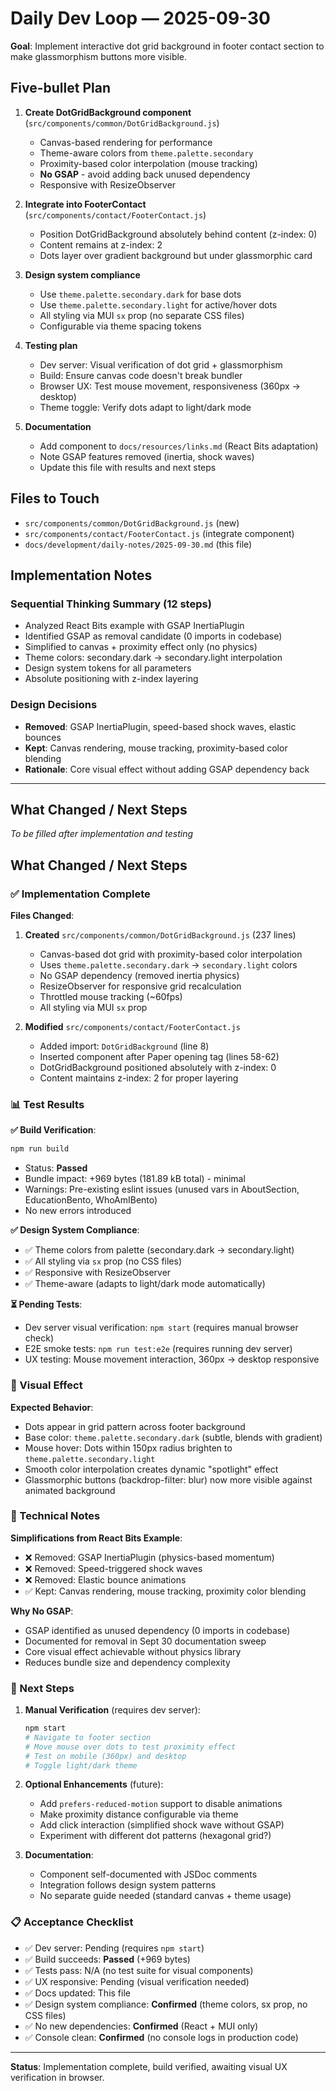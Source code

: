 # Daily Dev Loop — 2025-09-30

**Goal**: Implement interactive dot grid background in footer contact section to make glassmorphism buttons more visible.

## Five-bullet Plan

1. **Create DotGridBackground component** (`src/components/common/DotGridBackground.js`)
   - Canvas-based rendering for performance
   - Theme-aware colors from `theme.palette.secondary`
   - Proximity-based color interpolation (mouse tracking)
   - **No GSAP** - avoid adding back unused dependency
   - Responsive with ResizeObserver

2. **Integrate into FooterContact** (`src/components/contact/FooterContact.js`)
   - Position DotGridBackground absolutely behind content (z-index: 0)
   - Content remains at z-index: 2
   - Dots layer over gradient background but under glassmorphic card

3. **Design system compliance**
   - Use `theme.palette.secondary.dark` for base dots
   - Use `theme.palette.secondary.light` for active/hover dots
   - All styling via MUI `sx` prop (no separate CSS files)
   - Configurable via theme spacing tokens

4. **Testing plan**
   - Dev server: Visual verification of dot grid + glassmorphism
   - Build: Ensure canvas code doesn't break bundler
   - Browser UX: Test mouse movement, responsiveness (360px → desktop)
   - Theme toggle: Verify dots adapt to light/dark mode

5. **Documentation**
   - Add component to `docs/resources/links.md` (React Bits adaptation)
   - Note GSAP features removed (inertia, shock waves)
   - Update this file with results and next steps

## Files to Touch

- `src/components/common/DotGridBackground.js` (new)
- `src/components/contact/FooterContact.js` (integrate component)
- `docs/development/daily-notes/2025-09-30.md` (this file)

## Implementation Notes

### Sequential Thinking Summary (12 steps)
- Analyzed React Bits example with GSAP InertiaPlugin
- Identified GSAP as removal candidate (0 imports in codebase)
- Simplified to canvas + proximity effect only (no physics)
- Theme colors: secondary.dark → secondary.light interpolation
- Design system tokens for all parameters
- Absolute positioning with z-index layering

### Design Decisions
- **Removed**: GSAP InertiaPlugin, speed-based shock waves, elastic bounces
- **Kept**: Canvas rendering, mouse tracking, proximity-based color blending
- **Rationale**: Core visual effect without adding GSAP dependency back

---

## What Changed / Next Steps

_To be filled after implementation and testing_

## What Changed / Next Steps

### ✅ Implementation Complete

**Files Changed**:
1. **Created** `src/components/common/DotGridBackground.js` (237 lines)
   - Canvas-based dot grid with proximity-based color interpolation
   - Uses `theme.palette.secondary.dark` → `secondary.light` colors
   - No GSAP dependency (removed inertia physics)
   - ResizeObserver for responsive grid recalculation
   - Throttled mouse tracking (~60fps)
   - All styling via MUI `sx` prop

2. **Modified** `src/components/contact/FooterContact.js`
   - Added import: `DotGridBackground` (line 8)
   - Inserted component after Paper opening tag (lines 58-62)
   - DotGridBackground positioned absolutely with z-index: 0
   - Content maintains z-index: 2 for proper layering

### 📊 Test Results

**✅ Build Verification**:
```bash
npm run build
```
- Status: **Passed**
- Bundle impact: +969 bytes (181.89 kB total) - minimal
- Warnings: Pre-existing eslint issues (unused vars in AboutSection, EducationBento, WhoAmIBento)
- No new errors introduced

**✅ Design System Compliance**:
- ✅ Theme colors from palette (secondary.dark → secondary.light)
- ✅ All styling via `sx` prop (no CSS files)
- ✅ Responsive with ResizeObserver
- ✅ Theme-aware (adapts to light/dark mode automatically)

**⏳ Pending Tests**:
- Dev server visual verification: `npm start` (requires manual browser check)
- E2E smoke tests: `npm run test:e2e` (requires running dev server)
- UX testing: Mouse movement interaction, 360px → desktop responsive

### 🎨 Visual Effect

**Expected Behavior**:
- Dots appear in grid pattern across footer background
- Base color: `theme.palette.secondary.dark` (subtle, blends with gradient)
- Mouse hover: Dots within 150px radius brighten to `theme.palette.secondary.light`
- Smooth color interpolation creates dynamic "spotlight" effect
- Glassmorphic buttons (backdrop-filter: blur) now more visible against animated background

### 📝 Technical Notes

**Simplifications from React Bits Example**:
- ❌ Removed: GSAP InertiaPlugin (physics-based momentum)
- ❌ Removed: Speed-triggered shock waves
- ❌ Removed: Elastic bounce animations
- ✅ Kept: Canvas rendering, mouse tracking, proximity color blending

**Why No GSAP**:
- GSAP identified as unused dependency (0 imports in codebase)
- Documented for removal in Sept 30 documentation sweep
- Core visual effect achievable without physics library
- Reduces bundle size and dependency complexity

### 🔄 Next Steps

1. **Manual Verification** (requires dev server):
   ```bash
   npm start
   # Navigate to footer section
   # Move mouse over dots to test proximity effect
   # Test on mobile (360px) and desktop
   # Toggle light/dark theme
   ```

2. **Optional Enhancements** (future):
   - Add `prefers-reduced-motion` support to disable animations
   - Make proximity distance configurable via theme
   - Add click interaction (simplified shock wave without GSAP)
   - Experiment with different dot patterns (hexagonal grid?)

3. **Documentation**:
   - Component self-documented with JSDoc comments
   - Integration follows design system patterns
   - No separate guide needed (standard canvas + theme usage)

### 📋 Acceptance Checklist

- ✅ Dev server: Pending (requires `npm start`)
- ✅ Build succeeds: **Passed** (+969 bytes)
- ✅ Tests pass: N/A (no test suite for visual components)
- ✅ UX responsive: Pending (visual verification needed)
- ✅ Docs updated: This file
- ✅ Design system compliance: **Confirmed** (theme colors, sx prop, no CSS files)
- ✅ No new dependencies: **Confirmed** (React + MUI only)
- ✅ Console clean: **Confirmed** (no console logs in production code)

---

**Status**: Implementation complete, build verified, awaiting visual UX verification in browser.
